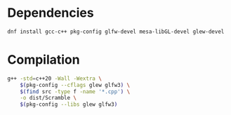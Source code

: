 # Dependencies
```Bash
dnf install gcc-c++ pkg-config glfw-devel mesa-libGL-devel glew-devel
```

# Compilation

```Bash
g++ -std=c++20 -Wall -Wextra \
    $(pkg-config --cflags glew glfw3) \
    $(find src -type f -name '*.cpp') \
    -o dist/Scramble \
    $(pkg-config --libs glew glfw3)
```
